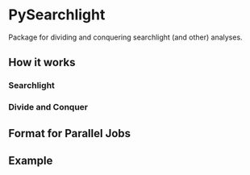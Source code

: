 PySearchlight
=============
Package for dividing and conquering searchlight (and other) analyses.

How it works
------------
### Searchlight

### Divide and Conquer

Format for Parallel Jobs
------------------------

Example
-------
